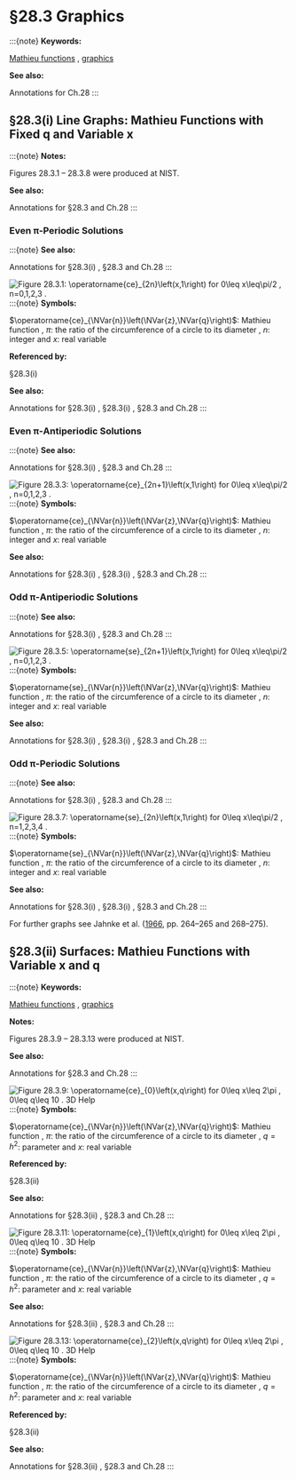 # §28.3 Graphics

:::{note}
**Keywords:**

[Mathieu functions](http://dlmf.nist.gov/search/search?q=Mathieu%20functions) , [graphics](http://dlmf.nist.gov/search/search?q=graphics)

**See also:**

Annotations for Ch.28
:::


## §28.3(i) Line Graphs: Mathieu Functions with Fixed q and Variable x

:::{note}
**Notes:**

Figures 28.3.1 – 28.3.8 were produced at NIST.

**See also:**

Annotations for §28.3 and Ch.28
:::


### Even π-Periodic Solutions

:::{note}
**See also:**

Annotations for §28.3(i) , §28.3 and Ch.28
:::

<a id="Px1.fig1"></a>

![Figure 28.3.1: $\operatorname{ce}_{2n}\left(x,1\right)$ for $0\leq x\leq\pi/2$ , $n=0,1,2,3$ .](../html/28/3/F1.png)
:::{note}
**Symbols:**

$\operatorname{ce}_{\NVar{n}}\left(\NVar{z},\NVar{q}\right)$: Mathieu function , $\pi$: the ratio of the circumference of a circle to its diameter , $n$: integer and $x$: real variable

**Referenced by:**

§28.3(i)

**See also:**

Annotations for §28.3(i) , §28.3(i) , §28.3 and Ch.28
:::


### Even π-Antiperiodic Solutions

:::{note}
**See also:**

Annotations for §28.3(i) , §28.3 and Ch.28
:::

<a id="Px2.fig1"></a>

![Figure 28.3.3: $\operatorname{ce}_{2n+1}\left(x,1\right)$ for $0\leq x\leq\pi/2$ , $n=0,1,2,3$ .](../html/28/3/F3.png)
:::{note}
**Symbols:**

$\operatorname{ce}_{\NVar{n}}\left(\NVar{z},\NVar{q}\right)$: Mathieu function , $\pi$: the ratio of the circumference of a circle to its diameter , $n$: integer and $x$: real variable

**See also:**

Annotations for §28.3(i) , §28.3(i) , §28.3 and Ch.28
:::


### Odd π-Antiperiodic Solutions

:::{note}
**See also:**

Annotations for §28.3(i) , §28.3 and Ch.28
:::

<a id="Px3.fig1"></a>

![Figure 28.3.5: $\operatorname{se}_{2n+1}\left(x,1\right)$ for $0\leq x\leq\pi/2$ , $n=0,1,2,3$ .](../html/28/3/F5.png)
:::{note}
**Symbols:**

$\operatorname{se}_{\NVar{n}}\left(\NVar{z},\NVar{q}\right)$: Mathieu function , $\pi$: the ratio of the circumference of a circle to its diameter , $n$: integer and $x$: real variable

**See also:**

Annotations for §28.3(i) , §28.3(i) , §28.3 and Ch.28
:::


### Odd π-Periodic Solutions

:::{note}
**See also:**

Annotations for §28.3(i) , §28.3 and Ch.28
:::

<a id="Px4.fig1"></a>

![Figure 28.3.7: $\operatorname{se}_{2n}\left(x,1\right)$ for $0\leq x\leq\pi/2$ , $n=1,2,3,4$ .](../html/28/3/F7.png)
:::{note}
**Symbols:**

$\operatorname{se}_{\NVar{n}}\left(\NVar{z},\NVar{q}\right)$: Mathieu function , $\pi$: the ratio of the circumference of a circle to its diameter , $n$: integer and $x$: real variable

**See also:**

Annotations for §28.3(i) , §28.3(i) , §28.3 and Ch.28
:::

For further graphs see Jahnke et al. ([1966](./bib/J.html#bib1160 "Tafeln höherer Funktionen (Tables of Higher Functions)"), pp. 264–265 and 268–275).


## §28.3(ii) Surfaces: Mathieu Functions with Variable x and q

:::{note}
**Keywords:**

[Mathieu functions](http://dlmf.nist.gov/search/search?q=Mathieu%20functions) , [graphics](http://dlmf.nist.gov/search/search?q=graphics)

**Notes:**

Figures 28.3.9 – 28.3.13 were produced at NIST.

**See also:**

Annotations for §28.3 and Ch.28
:::

<a id="ii.fig1"></a>

![Figure 28.3.9: $\operatorname{ce}_{0}\left(x,q\right)$ for $0\leq x\leq 2\pi$ , $0\leq q\leq 10$ . 3D Help](../html/28/3/F9.png)
:::{note}
**Symbols:**

$\operatorname{ce}_{\NVar{n}}\left(\NVar{z},\NVar{q}\right)$: Mathieu function , $\pi$: the ratio of the circumference of a circle to its diameter , $q=h^{2}$: parameter and $x$: real variable

**Referenced by:**

§28.3(ii)

**See also:**

Annotations for §28.3(ii) , §28.3 and Ch.28
:::

<a id="ii.fig2"></a>

![Figure 28.3.11: $\operatorname{ce}_{1}\left(x,q\right)$ for $0\leq x\leq 2\pi$ , $0\leq q\leq 10$ . 3D Help](../html/28/3/F11.png)
:::{note}
**Symbols:**

$\operatorname{ce}_{\NVar{n}}\left(\NVar{z},\NVar{q}\right)$: Mathieu function , $\pi$: the ratio of the circumference of a circle to its diameter , $q=h^{2}$: parameter and $x$: real variable

**See also:**

Annotations for §28.3(ii) , §28.3 and Ch.28
:::

<a id="F13"></a>

![Figure 28.3.13: $\operatorname{ce}_{2}\left(x,q\right)$ for $0\leq x\leq 2\pi$ , $0\leq q\leq 10$ . 3D Help](../html/28/3/F13.png)
:::{note}
**Symbols:**

$\operatorname{ce}_{\NVar{n}}\left(\NVar{z},\NVar{q}\right)$: Mathieu function , $\pi$: the ratio of the circumference of a circle to its diameter , $q=h^{2}$: parameter and $x$: real variable

**Referenced by:**

§28.3(ii)

**See also:**

Annotations for §28.3(ii) , §28.3 and Ch.28
:::
